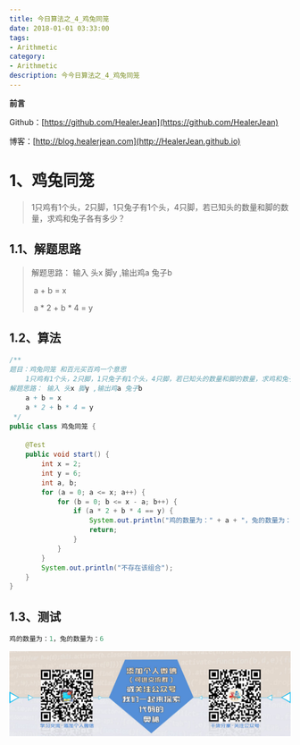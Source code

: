 ```yaml
---
title: 今日算法之_4_鸡兔同笼
date: 2018-01-01 03:33:00
tags: 
- Arithmetic
category: 
- Arithmetic
description: 今今日算法之_4_鸡兔同笼
---
```


**前言**     

 Github：[https://github.com/HealerJean](https://github.com/HealerJean)         

 博客：[http://blog.healerjean.com](http://HealerJean.github.io)          




# 1、鸡兔同笼

> 1只鸡有1个头，2只脚，1只兔子有1个头，4只脚，若已知头的数量和脚的数量，求鸡和兔子各有多少？



## 1.1、解题思路  

> 解题思路： 输入 头x 脚y ,输出鸡a 兔子b    
>
> ​     a + b = x    
>
> ​     a * 2 + b * 4 = y



## 1.2、算法

```java
/**
题目：鸡兔同笼 和百元买百鸡一个意思
    1只鸡有1个头，2只脚，1只兔子有1个头，4只脚，若已知头的数量和脚的数量，求鸡和兔子各有多少？
解题思路： 输入 头x 脚y ,输出鸡a 兔子b
    a + b = x
    a * 2 + b * 4 = y
 */
public class 鸡兔同笼 {

    @Test
    public void start() {
        int x = 2;
        int y = 6;
        int a, b;
        for (a = 0; a <= x; a++) {
            for (b = 0; b <= x - a; b++) {
                if (a * 2 + b * 4 == y) {
                    System.out.println("鸡的数量为：" + a + "，兔的数量为：" + y);
                    return;
                }
            }
        }
        System.out.println("不存在该组合");
    }
}

```



## 1.3、测试 


```java
鸡的数量为：1，兔的数量为：6
```





![ContactAuthor](https://raw.githubusercontent.com/HealerJean/HealerJean.github.io/master/assets/img/artical_bottom.jpg)




<!-- Gitalk 评论 start  -->

<link rel="stylesheet" href="https://unpkg.com/gitalk/dist/gitalk.css">

<script src="https://unpkg.com/gitalk@latest/dist/gitalk.min.js"></script> 
<div id="gitalk-container"></div>    
 <script type="text/javascript">
    var gitalk = new Gitalk({
		clientID: `1d164cd85549874d0e3a`,
		clientSecret: `527c3d223d1e6608953e835b547061037d140355`,
		repo: `HealerJean.github.io`,
		owner: 'HealerJean',
		admin: ['HealerJean'],
		id: 'eTZ9UJinCGDwmr1s',
    });
    gitalk.render('gitalk-container');
</script> 


<!-- Gitalk end -->

